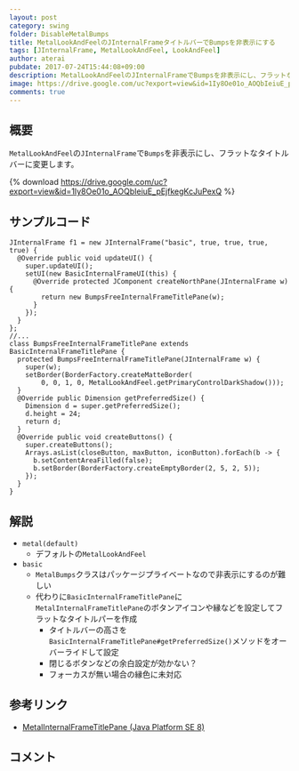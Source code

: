 ```yaml
---
layout: post
category: swing
folder: DisableMetalBumps
title: MetalLookAndFeelのJInternalFrameタイトルバーでBumpsを非表示にする
tags: [JInternalFrame, MetalLookAndFeel, LookAndFeel]
author: aterai
pubdate: 2017-07-24T15:44:08+09:00
description: MetalLookAndFeelのJInternalFrameでBumpsを非表示にし、フラットなタイトルバーに変更します。
image: https://drive.google.com/uc?export=view&id=1Iy8Oe01o_AOQbIeiuE_pEjfkegKcJuPexQ
comments: true
---
```

## 概要
`MetalLookAndFeel`の`JInternalFrame`で`Bumps`を非表示にし、フラットなタイトルバーに変更します。

{% download https://drive.google.com/uc?export=view&id=1Iy8Oe01o_AOQbIeiuE_pEjfkegKcJuPexQ %}

## サンプルコード
<pre class="prettyprint"><code>JInternalFrame f1 = new JInternalFrame("basic", true, true, true, true) {
  @Override public void updateUI() {
    super.updateUI();
    setUI(new BasicInternalFrameUI(this) {
      @Override protected JComponent createNorthPane(JInternalFrame w) {
        return new BumpsFreeInternalFrameTitlePane(w);
      }
    });
  }
};
//...
class BumpsFreeInternalFrameTitlePane extends BasicInternalFrameTitlePane {
  protected BumpsFreeInternalFrameTitlePane(JInternalFrame w) {
    super(w);
    setBorder(BorderFactory.createMatteBorder(
        0, 0, 1, 0, MetalLookAndFeel.getPrimaryControlDarkShadow()));
  }
  @Override public Dimension getPreferredSize() {
    Dimension d = super.getPreferredSize();
    d.height = 24;
    return d;
  }
  @Override public void createButtons() {
    super.createButtons();
    Arrays.asList(closeButton, maxButton, iconButton).forEach(b -&gt; {
      b.setContentAreaFilled(false);
      b.setBorder(BorderFactory.createEmptyBorder(2, 5, 2, 5));
    });
  }
}
</code></pre>

## 解説
- `metal(default)`
    - デフォルトの`MetalLookAndFeel`
- `basic`
    - `MetalBumps`クラスはパッケージプライベートなので非表示にするのが難しい
    - 代わりに`BasicInternalFrameTitlePane`に`MetalInternalFrameTitlePane`のボタンアイコンや縁などを設定してフラットなタイトルパーを作成
        - タイトルバーの高さを`BasicInternalFrameTitlePane#getPreferredSize()`メソッドをオーバーライドして設定
        - 閉じるボタンなどの余白設定が効かない？
        - フォーカスが無い場合の縁色に未対応

<!-- dummy comment line for breaking list -->

## 参考リンク
- [MetalInternalFrameTitlePane (Java Platform SE 8)](https://docs.oracle.com/javase/jp/8/docs/api/javax/swing/plaf/metal/MetalInternalFrameTitlePane.html)

<!-- dummy comment line for breaking list -->

## コメント
